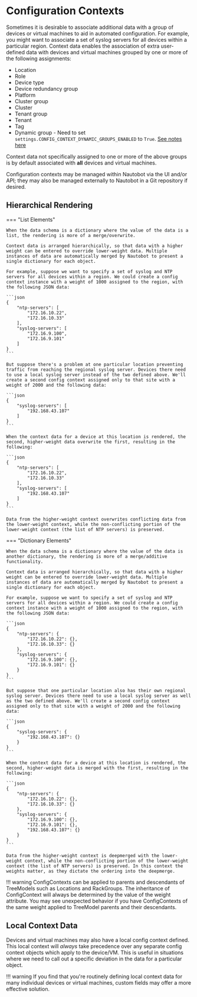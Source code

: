 # Configuration Contexts

Sometimes it is desirable to associate additional data with a group of devices or virtual machines to aid in automated configuration. For example, you might want to associate a set of syslog servers for all devices within a particular region. Context data enables the association of extra user-defined data with devices and virtual machines grouped by one or more of the following assignments:

* Location
* Role
* Device type
* Device redundancy group
* Platform
* Cluster group
* Cluster
* Tenant group
* Tenant
* Tag
* Dynamic group - Need to set `settings.CONFIG_CONTEXT_DYNAMIC_GROUPS_ENABLED` to `True`. [See notes here](../../administration/configuration/settings.md#config_context_dynamic_groups_enabled)


Context data not specifically assigned to one or more of the above groups is by default associated with **all** devices and virtual machines.

Configuration contexts may be managed within Nautobot via the UI and/or API; they may also be managed externally to Nautobot in a Git repository if desired.

## Hierarchical Rendering

=== "List Elements"

    When the data schema is a dictionary where the value of the data is a list, the rendering is more of a merge/overwrite.

    Context data is arranged hierarchically, so that data with a higher weight can be entered to override lower-weight data. Multiple instances of data are automatically merged by Nautobot to present a single dictionary for each object.

    For example, suppose we want to specify a set of syslog and NTP servers for all devices within a region. We could create a config context instance with a weight of 1000 assigned to the region, with the following JSON data:

    ```json
    {
        "ntp-servers": [
            "172.16.10.22",
            "172.16.10.33"
        ],
        "syslog-servers": [
            "172.16.9.100",
            "172.16.9.101"
        ]
    }
    ```

    But suppose there's a problem at one particular location preventing traffic from reaching the regional syslog server. Devices there need to use a local syslog server instead of the two defined above. We'll create a second config context assigned only to that site with a weight of 2000 and the following data:

    ```json
    {
        "syslog-servers": [
            "192.168.43.107"
        ]
    }
    ```

    When the context data for a device at this location is rendered, the second, higher-weight data overwrite the first, resulting in the following:

    ```json
    {
        "ntp-servers": [
            "172.16.10.22",
            "172.16.10.33"
        ],
        "syslog-servers": [
            "192.168.43.107"
        ]
    }
    ```

    Data from the higher-weight context overwrites conflicting data from the lower-weight context, while the non-conflicting portion of the lower-weight context (the list of NTP servers) is preserved.

=== "Dictionary Elements"

    When the data schema is a dictionary where the value of the data is another dictionary, the rendering is more of a merge/additive functionality.

    Context data is arranged hierarchically, so that data with a higher weight can be entered to override lower-weight data. Multiple instances of data are automatically merged by Nautobot to present a single dictionary for each object.

    For example, suppose we want to specify a set of syslog and NTP servers for all devices within a region. We could create a config context instance with a weight of 1000 assigned to the region, with the following JSON data:

    ```json
    {
        "ntp-servers": {
            "172.16.10.22": {},
            "172.16.10.33": {}
        },
        "syslog-servers": {
            "172.16.9.100": {},
            "172.16.9.101": {}
        }
    }
    ```

    But suppose that one particular location also has their own regional syslog server. Devices there need to use a local syslog server as well as the two defined above. We'll create a second config context assigned only to that site with a weight of 2000 and the following data:

    ```json
    {
        "syslog-servers": {
            "192.168.43.107": {}
        }
    }
    ```

    When the context data for a device at this location is rendered, the second, higher-weight data is merged with the first, resulting in the following:

    ```json
    {
        "ntp-servers": {
            "172.16.10.22": {},
            "172.16.10.33": {}
        },
        "syslog-servers": {
            "172.16.9.100": {},
            "172.16.9.101": {},
            "192.168.43.107": {}
        }
    }
    ```

    Data from the higher-weight context is deepmerged with the lower-weight context, while the non-conflicting portion of the lower-weight context (the list of NTP servers) is preserved. In this context the weights matter, as they dictate the ordering into the deepmerge.

!!! warning
    ConfigContexts can be applied to parents and descendants of TreeModels such as Locations and RackGroups. The inheritance of ConfigContext will always be determined by the value of the weight attribute. You may see unexpected behavior if you have ConfigContexts of the same weight applied to TreeModel parents and their descendants.

## Local Context Data

Devices and virtual machines may also have a local config context defined. This local context will _always_ take precedence over any separate config context objects which apply to the device/VM. This is useful in situations where we need to call out a specific deviation in the data for a particular object.

!!! warning
    If you find that you're routinely defining local context data for many individual devices or virtual machines, custom fields may offer a more effective solution.
